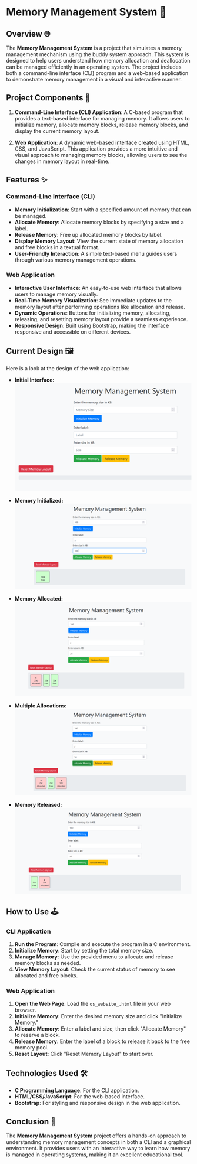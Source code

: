 # Memory Management System 🧠

## Overview 🌐

The **Memory Management System** is a project that simulates a memory management mechanism using the buddy system approach. This system is designed to help users understand how memory allocation and deallocation can be managed efficiently in an operating system. The project includes both a command-line interface (CLI) program and a web-based application to demonstrate memory management in a visual and interactive manner.

## Project Components 🧩

1. **Command-Line Interface (CLI) Application**: A C-based program that provides a text-based interface for managing memory. It allows users to initialize memory, allocate memory blocks, release memory blocks, and display the current memory layout.
   
2. **Web Application**: A dynamic web-based interface created using HTML, CSS, and JavaScript. This application provides a more intuitive and visual approach to managing memory blocks, allowing users to see the changes in memory layout in real-time.

## Features ✨

### Command-Line Interface (CLI)

- **Memory Initialization**: Start with a specified amount of memory that can be managed.
- **Allocate Memory**: Allocate memory blocks by specifying a size and a label.
- **Release Memory**: Free up allocated memory blocks by label.
- **Display Memory Layout**: View the current state of memory allocation and free blocks in a textual format.
- **User-Friendly Interaction**: A simple text-based menu guides users through various memory management operations.

### Web Application

- **Interactive User Interface**: An easy-to-use web interface that allows users to manage memory visually.
- **Real-Time Memory Visualization**: See immediate updates to the memory layout after performing operations like allocation and release.
- **Dynamic Operations**: Buttons for initializing memory, allocating, releasing, and resetting memory layout provide a seamless experience.
- **Responsive Design**: Built using Bootstrap, making the interface responsive and accessible on different devices.

## Current Design 🖼️

Here is a look at the design of the web application:

- **Initial Interface:**
  ![Initial Interface](https://github.com/omarbasha19/Dynamic-Memory-Management-Simulator/blob/main/photos/Screen%201.png?raw=true)

- **Memory Initialized:**
  ![Memory Initialized](https://github.com/omarbasha19/Dynamic-Memory-Management-Simulator/blob/main/photos/Screen%205.png?raw=true)

- **Memory Allocated:**
  ![Memory Allocated](https://github.com/omarbasha19/Dynamic-Memory-Management-Simulator/blob/main/photos/Screen%202.png?raw=true)

- **Multiple Allocations:**
  ![Multiple Allocations](https://github.com/omarbasha19/Dynamic-Memory-Management-Simulator/blob/main/photos/Screen%203.png?raw=true)

- **Memory Released:**
  ![Memory Released](https://github.com/omarbasha19/Dynamic-Memory-Management-Simulator/blob/main/photos/Screen%204.png?raw=true)

## How to Use 🕹️

### CLI Application

1. **Run the Program**: Compile and execute the program in a C environment.
2. **Initialize Memory**: Start by setting the total memory size.
3. **Manage Memory**: Use the provided menu to allocate and release memory blocks as needed.
4. **View Memory Layout**: Check the current status of memory to see allocated and free blocks.

### Web Application

1. **Open the Web Page**: Load the `os_website_.html` file in your web browser.
2. **Initialize Memory**: Enter the desired memory size and click "Initialize Memory."
3. **Allocate Memory**: Enter a label and size, then click "Allocate Memory" to reserve a block.
4. **Release Memory**: Enter the label of a block to release it back to the free memory pool.
5. **Reset Layout**: Click "Reset Memory Layout" to start over.

## Technologies Used 🛠️

- **C Programming Language**: For the CLI application.
- **HTML/CSS/JavaScript**: For the web-based interface.
- **Bootstrap**: For styling and responsive design in the web application.

## Conclusion 📝

The **Memory Management System** project offers a hands-on approach to understanding memory management concepts in both a CLI and a graphical environment. It provides users with an interactive way to learn how memory is managed in operating systems, making it an excellent educational tool.


